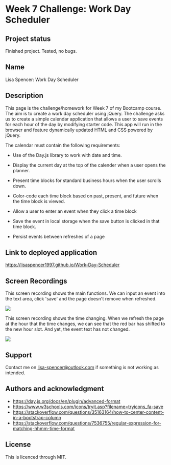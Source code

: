 # Week 7 Challenge: Work Day Scheduler

## Project status
Finished project. Tested, no bugs. 

## Name
Lisa Spencer: Work Day Scheduler

## Description
This page is the challenge/homework for Week 7 of my Bootcamp course. The aim is to create a work day scheduler using jQuery. The challenge asks us to create a simple calendar application that allows a user to save events for each hour of the day by modifying starter code. This app will run in the browser and feature dynamically updated HTML and CSS powered by jQuery.


The calendar must contain the following requirements:

* Use of the Day.js library to work with date and time. 

* Display the current day at the top of the calender when a user opens the planner.
 
* Present time blocks for standard business hours when the user scrolls down.
 
* Color-code each time block based on past, present, and future when the time block is viewed.
 
* Allow a user to enter an event when they click a time block

* Save the event in local storage when the save button is clicked in that time block.

* Persist events between refreshes of a page

## Link to deployed application
https://lisaspencer1997.github.io/Work-Day-Scheduler

## Screen Recordings
This screen recording shows the main functions. We can input an event into the text area, click 'save' and the page doesn't remove when refreshed. 

![](ScreenRecording1.gif)

This screen recording shows the time changing. When we refresh the page at the hour that the time changes, we can see that the red bar has shifted to the new hour slot. And yet, the event text has not changed. 

![](ScreenRecording2.gif)

## Support
Contact me on lisa-spencer@outlook.com if something is not working as intended.

## Authors and acknowledgment
* https://day.js.org/docs/en/plugin/advanced-format
* https://www.w3schools.com/icons/tryit.asp?filename=tryicons_fa-save
* https://stackoverflow.com/questions/35163164/how-to-center-content-in-a-bootstrap-column
* https://stackoverflow.com/questions/7536755/regular-expression-for-matching-hhmm-time-format



## License
This is licenced through MIT. 
